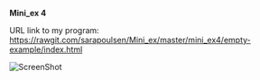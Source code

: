 **Mini_ex 4**

URL link to my program: https://rawgit.com/sarapoulsen/Mini_ex/master/mini_ex4/empty-example/index.html

![ScreenShot](https://github.com/sarapoulsen/Mini_ex/blob/master/mini_ex4/Sk%C3%A6rmbillede%202018-02-25%20kl.%2010.02.42.png)
